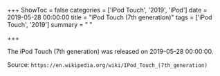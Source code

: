+++
ShowToc = false
categories = ['iPod Touch', '2019', 'iPod']
date = 2019-05-28 00:00:00
title = "iPod Touch (7th generation)"
tags = ['iPod Touch', '2019']
summary = " "

+++

The iPod Touch (7th generation) was released on 2019-05-28 00:00:00.

Source: `https://en.wikipedia.org/wiki/IPod_Touch_(7th_generation)`
